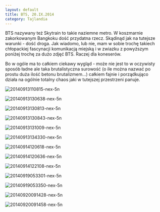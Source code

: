 ```yaml
---
layout: default
title: BTS, 20.IX.2014
category: Tajlandia
---
```


BTS nazywany też Skytrain to takie naziemne metro. W koszmarnie zakorkowanym Bangkoku dość przydatna rzecz. Skądinąd
jak na tutejsze warunki - dość droga. Jak wiadomo, lub nie, mam w sobie trochę takiech chłopackiej fascynacji 
komunikacją miejską i w zwiazku z powyższym poniżej trochę za dużo zdjęć BTS. Raczej dla koneserów.

Bo w ogóle ma to całkiem ciekawy wygląd - może nie jest to w oczywisty sposób ładne ale taka brutalistyczna surowość 
(o ile można nazwać po prostu duża ilość betonu brutalizmem...) całkiem fajnie i porządkująco działa na ogólnie totalny 
chaos jaki w tutejszej przestrzeni panuje. 

![20140913110815-nex-5n](https://cloud.githubusercontent.com/assets/1532732/4348102/8e9367ee-417e-11e4-8939-7e12c1cea2e1.jpg)

![20140913130638-nex-5n](https://cloud.githubusercontent.com/assets/1532732/4348103/8ecd7f4c-417e-11e4-87ba-b6e08cae869d.jpg)

![20140913130813-nex-5n](https://cloud.githubusercontent.com/assets/1532732/4348104/8f040486-417e-11e4-85cc-c92215495071.jpg)

![20140913130843-nex-5n](https://cloud.githubusercontent.com/assets/1532732/4348105/8f19abe2-417e-11e4-814a-804fe38cddaa.jpg)

![20140913131009-nex-5n](https://cloud.githubusercontent.com/assets/1532732/4348107/8f235084-417e-11e4-9dcf-531b7161d3d8.jpg)

![20140913134330-nex-5n](https://cloud.githubusercontent.com/assets/1532732/4348113/8fd3cefa-417e-11e4-85eb-d026039cc02f.jpg)

![20140914120618-nex-5n](https://cloud.githubusercontent.com/assets/1532732/4348106/8f22c2fe-417e-11e4-896c-d49d6d4f2cef.jpg)

![20140914120636-nex-5n](https://cloud.githubusercontent.com/assets/1532732/4348194/f117dd94-4180-11e4-89ba-8e84bf702e2c.jpg)

![20140914122108-nex-5n](https://cloud.githubusercontent.com/assets/1532732/4348108/8f3ac912-417e-11e4-80ce-6b58be89a8e3.jpg)

![20140919053301-nex-5n](https://cloud.githubusercontent.com/assets/1532732/4348109/8f76a16c-417e-11e4-8e5c-e3e53aab9f96.jpg)

![20140919053350-nex-5n](https://cloud.githubusercontent.com/assets/1532732/4348110/8f92885a-417e-11e4-81ef-5939436c7feb.jpg)

![20140920091428-nex-5n](https://cloud.githubusercontent.com/assets/1532732/4348111/8f92e9b2-417e-11e4-9a1c-f3b10f596d6d.jpg)

![20140920091458-nex-5n](https://cloud.githubusercontent.com/assets/1532732/4348112/8fa8136e-417e-11e4-9297-77983b0c65ae.jpg)
